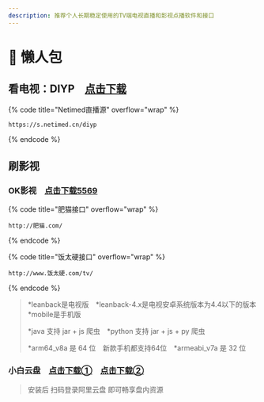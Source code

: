 ```yaml
---
description: 推荐个人长期稳定使用的TV端电视直播和影视点播软件和接口
---
```


# 🚩 懒人包

## 看电视：DIYP　[点击下载](https://www.right.com.cn/forum/thread-8280295-1-1.html)

{% code title="Netimed直播源" overflow="wrap" %}
```
https://s.netimed.cn/diyp
```
{% endcode %}

## 刷影视

### OK影视　[点击下载5569](https://fatcat2023.lanzoum.com/b04drxm4j)

{% code title="肥猫接口" overflow="wrap" %}
```
http://肥猫.com/
```
{% endcode %}

{% code title="饭太硬接口" overflow="wrap" %}
```
http://www.饭太硬.com/tv/
```
{% endcode %}

> \*leanback是电视版　\*leanback-4.x是电视安卓系统版本为4.4以下的版本　\*mobile是手机版
>
> \*java 支持 jar + js 爬虫　\*python 支持 jar + js + py 爬虫
>
> \*arm64\_v8a 是 64 位　新款手机都支持64位　\*armeabi\_v7a 是 32 位

### 小白云盘　[点击下载①](https://www.aliyundrive.com/s/EkGo3a8wFwP)　[点击下载②](https://www.123pan.com/s/Z6DHjv-BYbm.html)

> 安装后 扫码登录阿里云盘 即可畅享盘内资源
